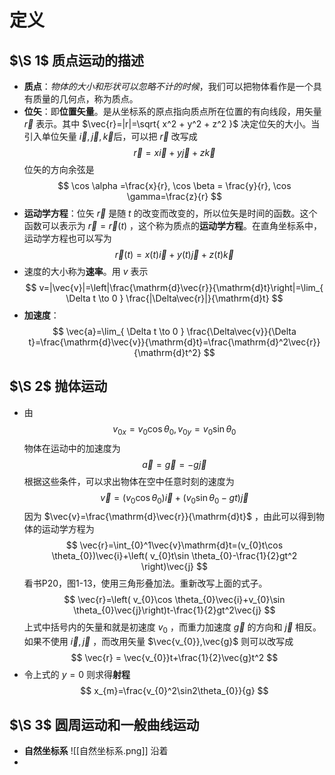 # 定义
## $\S 1$ 质点运动的描述
- **质点**：*物体的大小和形状可以忽略不计的时候*，我们可以把物体看作是一个具有质量的几何点，称为质点。
- **位矢**：即**位置矢量**。是从坐标系的原点指向质点所在位置的有向线段，用矢量 $\vec r$ 表示。其中 $\vec{r}=|r|=\sqrt{ x^2 + y^2 + z^2 }$ 决定位矢的大小。当引入单位矢量 $\vec{i},\vec{j},\vec{k}$后，可以把 $\vec{r}$ 改写成 $$
\vec{r}=x \vec{i}+y \vec{j} +z \vec{k}
$$位矢的方向余弦是 $$
\cos \alpha =\frac{x}{r}, \cos \beta = \frac{y}{r}, \cos \gamma=\frac{z}{r}
$$
- **运动学方程**：位矢 $\vec{r}$ 是随 $t$ 的改变而改变的，所以位矢是时间的函数。这个函数可以表示为 $\vec{r}=\vec{r}(t)$ ，这个称为质点的**运动学方程**。在直角坐标系中，运动学方程也可以写为 $$
\vec{r}(t) = x(t)\vec{i}+y(t)\vec{j}+z(t)\vec{k}
$$
- 速度的大小称为**速率**。用 $v$ 表示 $$
v=|\vec{v}|=\left|\frac{\mathrm{d}\vec{r}}{\mathrm{d}t}\right|=\lim_{ \Delta t \to 0 } \frac{|\Delta\vec{r}|}{\mathrm{d}t}
$$
- **加速度**： $$
\vec{a}=\lim_{ \Delta t \to 0 } \frac{\Delta\vec{v}}{\Delta t}=\frac{\mathrm{d}\vec{v}}{\mathrm{d}t}=\frac{\mathrm{d}^2\vec{r}}{\mathrm{d}t^2}
$$
## $\S 2$ 抛体运动
- 由 $$
v_{0x}=v_{0}\cos \theta_{0}, v_{0y}=v_{0}\sin \theta_{0}
$$物体在运动中的加速度为 $$
\vec{a} = \vec{g}=-g \vec{j}
$$根据这些条件，可以求出物体在空中任意时刻的速度为 $$
\vec{v}=(v_{0}\cos \theta_{0})\vec{i}+(v_{0}\sin \theta_{0}-gt)\vec{j}
$$因为 $\vec{v}=\frac{\mathrm{d}\vec{r}}{\mathrm{d}t}$ ，由此可以得到物体的运动学方程为 $$
\vec{r}=\int_{0}^1\vec{v}\mathrm{d}t=(v_{0}t\cos \theta_{0})\vec{i}+\left( v_{0}t\sin \theta_{0}-\frac{1}{2}gt^2 \right)\vec{j}
$$看书P20，图1-13，使用三角形叠加法。重新改写上面的式子。 $$
\vec{r}=\left( v_{0}\cos \theta_{0}\vec{i}+v_{0}\sin \theta_{0}\vec{j}\right)t-\frac{1}{2}gt^2\vec{j}
$$上式中括号内的矢量和就是初速度 $v_{0}$ ，而重力加速度 $\vec{g}$ 的方向和 $\vec{j}$ 相反。如果不使用 $\vec{i},\vec{j}$ ，而改用矢量 $\vec{v_{0}},\vec{g}$ 则可以改写成 $$
\vec{r} = \vec{v_{0}}t+\frac{1}{2}\vec{g}t^2
$$
- 令上式的 $y=0$ 则求得**射程** $$
x_{m}=\frac{v_{0}^2\sin2\theta_{0}}{g}
$$
## $\S 3$ 圆周运动和一般曲线运动
- **自然坐标系** ![[自然坐标系.png]] 沿着
- 